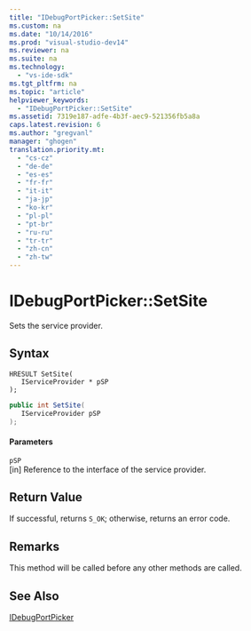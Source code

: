 ```yaml
---
title: "IDebugPortPicker::SetSite"
ms.custom: na
ms.date: "10/14/2016"
ms.prod: "visual-studio-dev14"
ms.reviewer: na
ms.suite: na
ms.technology: 
  - "vs-ide-sdk"
ms.tgt_pltfrm: na
ms.topic: "article"
helpviewer_keywords: 
  - "IDebugPortPicker::SetSite"
ms.assetid: 7319e187-adfe-4b3f-aec9-521356fb5a8a
caps.latest.revision: 6
ms.author: "gregvanl"
manager: "ghogen"
translation.priority.mt: 
  - "cs-cz"
  - "de-de"
  - "es-es"
  - "fr-fr"
  - "it-it"
  - "ja-jp"
  - "ko-kr"
  - "pl-pl"
  - "pt-br"
  - "ru-ru"
  - "tr-tr"
  - "zh-cn"
  - "zh-tw"
---
```

# IDebugPortPicker::SetSite
Sets the service provider.  
  
## Syntax  
  
```cpp#  
HRESULT SetSite(  
   IServiceProvider * pSP  
);  
```  
  
```c#  
public int SetSite(  
   IServiceProvider pSP  
);  
```  
  
#### Parameters  
 `pSP`  
 [in] Reference to the interface of the service provider.  
  
## Return Value  
 If successful, returns `S_OK`; otherwise, returns an error code.  
  
## Remarks  
 This method will be called before any other methods are called.  
  
## See Also  
 [IDebugPortPicker](../extensibility/idebugportpicker.md)